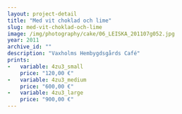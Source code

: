 ```yaml
---
layout: project-detail
title: "Med vit choklad och lime"
slug: med-vit-choklad-och-lime
image: /img/photography/cake/06_LEISKA_201107g052.jpg
year: 2011
archive_id: ""
description: "Vaxholms Hembygdsgårds Café"
prints: 
-   variable: 4zu3_small
    price: "120,00 €"
-   variable: 4zu3_medium
    price: "600,00 €"
-   variable: 4zu3_large
    price: "900,00 €"
---
```

